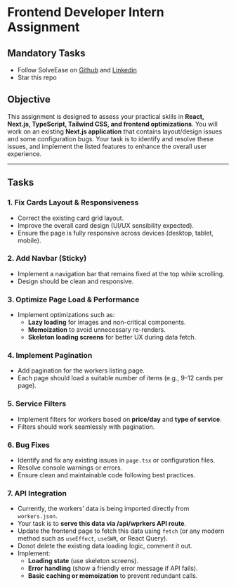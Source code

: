 # Frontend Developer Intern Assignment  

## Mandatory Tasks
- Follow SolveEase on [Github](https://github.com/solve-ease) and [Linkedin](https://www.linkedin.com/company/solve-ease)
- Star this repo

## Objective  
This assignment is designed to assess your practical skills in **React, Next.js, TypeScript, Tailwind CSS, and frontend optimizations**. You will work on an existing **Next.js application** that contains layout/design issues and some configuration bugs. Your task is to identify and resolve these issues, and implement the listed features to enhance the overall user experience. 

---

## Tasks  

### 1. Fix Cards Layout & Responsiveness  
- Correct the existing card grid layout.  
- Improve the overall card design (UI/UX sensibility expected).  
- Ensure the page is fully responsive across devices (desktop, tablet, mobile).  

### 2. Add Navbar (Sticky)  
- Implement a navigation bar that remains fixed at the top while scrolling.  
- Design should be clean and responsive.  

### 3. Optimize Page Load & Performance  
- Implement optimizations such as:  
  - **Lazy loading** for images and non-critical components.  
  - **Memoization** to avoid unnecessary re-renders.  
  - **Skeleton loading screens** for better UX during data fetch.  

### 4. Implement Pagination  
- Add pagination for the workers listing page.  
- Each page should load a suitable number of items (e.g., 9–12 cards per page).  

### 5. Service Filters  
- Implement filters for workers based on **price/day** and **type of service**.  
- Filters should work seamlessly with pagination.  

### 6. Bug Fixes  
- Identify and fix any existing issues in `page.tsx` or configuration files.  
- Resolve console warnings or errors.  
- Ensure clean and maintainable code following best practices.  

### 7. API Integration  
- Currently, the workers’ data is being imported directly from `workers.json`.  
- Your task is to **serve this data via /api/wprkers API route**.  
- Update the frontend page to fetch this data using `fetch` (or any modern method such as `useEffect`, `useSWR`, or React Query).
- Donot delete the existing data loading logic, comment it out.  
- Implement:  
  - **Loading state** (use skeleton screens).  
  - **Error handling** (show a friendly error message if API fails).  
  - **Basic caching or memoization** to prevent redundant calls. 

